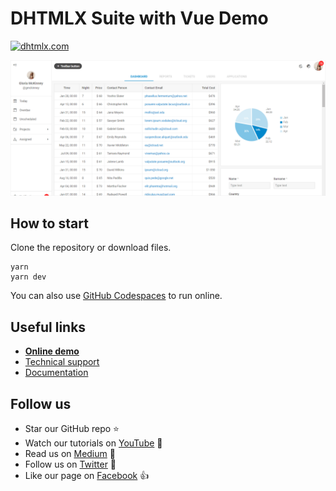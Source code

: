 # DHTMLX Suite with Vue Demo

[![dhtmlx.com](https://img.shields.io/badge/made%20by-DHTMLX-blue)](https://dhtmlx.com/)

![DHTMLX Suite with Vue Demo](https://raw.githubusercontent.com/DHTMLX/vue-suite-demo/master/suite.png)

## How to start

Clone the repository or download files.

```
yarn
yarn dev
```
You can also use [GitHub Codespaces](https://docs.github.com/en/codespaces/developing-in-a-codespace/creating-a-codespace-for-a-repository) to run online.

## Useful links

- **[Online demo](https://replit.com/@dhtmlx/dhtmlx-suite-with-vue)**
- [Technical support ](https://forum.dhtmlx.com/c/suite)
- [Documentation](https://docs.dhtmlx.com/suite/)

## Follow us

- Star our GitHub repo :star:
- Watch our tutorials on [YouTube](https://www.youtube.com/user/dhtmlx/videos) :eyes:
- Read us on [Medium](https://dhtmlx.medium.com) :newspaper:
- Follow us on [Twitter](https://twitter.com/dhtmlx) :feet:
- Like our page on [Facebook](https://www.facebook.com/dhtmlx/) :thumbsup: